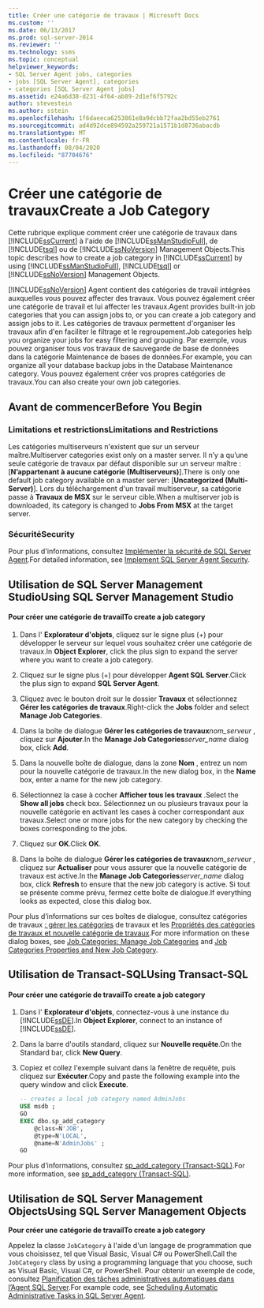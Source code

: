 ```yaml
---
title: Créer une catégorie de travaux | Microsoft Docs
ms.custom: ''
ms.date: 06/13/2017
ms.prod: sql-server-2014
ms.reviewer: ''
ms.technology: ssms
ms.topic: conceptual
helpviewer_keywords:
- SQL Server Agent jobs, categories
- jobs [SQL Server Agent], categories
- categories [SQL Server Agent jobs]
ms.assetid: e24a6d38-d231-4f64-ab89-2d1ef6f5792c
author: stevestein
ms.author: sstein
ms.openlocfilehash: 1f6daeeca6253861e8a9dcbb72faa2bd55eb2761
ms.sourcegitcommit: ad4d92dce894592a259721a1571b1d8736abacdb
ms.translationtype: MT
ms.contentlocale: fr-FR
ms.lasthandoff: 08/04/2020
ms.locfileid: "87704676"
---
```

# <a name="create-a-job-category"></a><span data-ttu-id="18426-102">Créer une catégorie de travaux</span><span class="sxs-lookup"><span data-stu-id="18426-102">Create a Job Category</span></span>
  <span data-ttu-id="18426-103">Cette rubrique explique comment créer une catégorie de travaux dans [!INCLUDE[ssCurrent](../../includes/sscurrent-md.md)] à l'aide de [!INCLUDE[ssManStudioFull](../../includes/ssmanstudiofull-md.md)], de [!INCLUDE[tsql](../../includes/tsql-md.md)] ou de [!INCLUDE[ssNoVersion](../../includes/ssnoversion-md.md)] Management Objects.</span><span class="sxs-lookup"><span data-stu-id="18426-103">This topic describes how to create a job category in [!INCLUDE[ssCurrent](../../includes/sscurrent-md.md)] by using [!INCLUDE[ssManStudioFull](../../includes/ssmanstudiofull-md.md)], [!INCLUDE[tsql](../../includes/tsql-md.md)] or [!INCLUDE[ssNoVersion](../../includes/ssnoversion-md.md)] Management Objects.</span></span>  
  
 [!INCLUDE[ssNoVersion](../../includes/ssnoversion-md.md)] <span data-ttu-id="18426-104">Agent contient des catégories de travail intégrées auxquelles vous pouvez affecter des travaux. Vous pouvez également créer une catégorie de travail et lui affecter les travaux.</span><span class="sxs-lookup"><span data-stu-id="18426-104">Agent provides built-in job categories that you can assign jobs to, or you can create a job category and assign jobs to it.</span></span> <span data-ttu-id="18426-105">Les catégories de travaux permettent d'organiser les travaux afin d'en faciliter le filtrage et le regroupement.</span><span class="sxs-lookup"><span data-stu-id="18426-105">Job categories help you organize your jobs for easy filtering and grouping.</span></span> <span data-ttu-id="18426-106">Par exemple, vous pouvez organiser tous vos travaux de sauvegarde de base de données dans la catégorie Maintenance de bases de données.</span><span class="sxs-lookup"><span data-stu-id="18426-106">For example, you can organize all your database backup jobs in the Database Maintenance category.</span></span> <span data-ttu-id="18426-107">Vous pouvez également créer vos propres catégories de travaux.</span><span class="sxs-lookup"><span data-stu-id="18426-107">You can also create your own job categories.</span></span>  
  
 
  
##  <a name="before-you-begin"></a><a name="BeforeYouBegin"></a> <span data-ttu-id="18426-108">Avant de commencer</span><span class="sxs-lookup"><span data-stu-id="18426-108">Before You Begin</span></span>  
  
###  <a name="limitations-and-restrictions"></a><a name="Restrictions"></a> <span data-ttu-id="18426-109">Limitations et restrictions</span><span class="sxs-lookup"><span data-stu-id="18426-109">Limitations and Restrictions</span></span>  
 <span data-ttu-id="18426-110">Les catégories multiserveurs n'existent que sur un serveur maître.</span><span class="sxs-lookup"><span data-stu-id="18426-110">Multiserver categories exist only on a master server.</span></span> <span data-ttu-id="18426-111">Il n’y a qu’une seule catégorie de travaux par défaut disponible sur un serveur maître : [**N’appartenant à aucune catégorie (Multiserveurs)**].</span><span class="sxs-lookup"><span data-stu-id="18426-111">There is only one default job category available on a master server: [**Uncategorized (Multi-Server)**].</span></span> <span data-ttu-id="18426-112">Lors du téléchargement d'un travail multiserveur, sa catégorie passe à **Travaux de MSX** sur le serveur cible.</span><span class="sxs-lookup"><span data-stu-id="18426-112">When a multiserver job is downloaded, its category is changed to **Jobs From MSX** at the target server.</span></span>  
  
###  <a name="security"></a><a name="Security"></a> <span data-ttu-id="18426-113">Sécurité</span><span class="sxs-lookup"><span data-stu-id="18426-113">Security</span></span>  
 <span data-ttu-id="18426-114">Pour plus d'informations, consultez [Implémenter la sécurité de SQL Server Agent](implement-sql-server-agent-security.md).</span><span class="sxs-lookup"><span data-stu-id="18426-114">For detailed information, see [Implement SQL Server Agent Security](implement-sql-server-agent-security.md).</span></span>  
  
##  <a name="using-sql-server-management-studio"></a><a name="SSMS"></a> <span data-ttu-id="18426-115">Utilisation de SQL Server Management Studio</span><span class="sxs-lookup"><span data-stu-id="18426-115">Using SQL Server Management Studio</span></span>  
  
#### <a name="to-create-a-job-category"></a><span data-ttu-id="18426-116">Pour créer une catégorie de travail</span><span class="sxs-lookup"><span data-stu-id="18426-116">To create a job category</span></span>  
  
1.  <span data-ttu-id="18426-117">Dans l' **Explorateur d'objets**, cliquez sur le signe plus (+) pour développer le serveur sur lequel vous souhaitez créer une catégorie de travaux.</span><span class="sxs-lookup"><span data-stu-id="18426-117">In **Object Explorer**, click the plus sign to expand the server where you want to create a job category.</span></span>  
  
2.  <span data-ttu-id="18426-118">Cliquez sur le signe plus (+) pour développer **Agent SQL Server**.</span><span class="sxs-lookup"><span data-stu-id="18426-118">Click the plus sign to expand **SQL Server Agent**.</span></span>  
  
3.  <span data-ttu-id="18426-119">Cliquez avec le bouton droit sur le dossier **Travaux** et sélectionnez **Gérer les catégories de travaux**.</span><span class="sxs-lookup"><span data-stu-id="18426-119">Right-click the **Jobs** folder and select **Manage Job Categories**.</span></span>  
  
4.  <span data-ttu-id="18426-120">Dans la boîte de dialogue **Gérer les catégories de travaux**_nom_serveur_ , cliquez sur **Ajouter**.</span><span class="sxs-lookup"><span data-stu-id="18426-120">In the **Manage Job Categories**_server_name_ dialog box, click **Add**.</span></span>  
  
5.  <span data-ttu-id="18426-121">Dans la nouvelle boîte de dialogue, dans la zone **Nom** , entrez un nom pour la nouvelle catégorie de travaux.</span><span class="sxs-lookup"><span data-stu-id="18426-121">In the new dialog box, in the **Name** box, enter a name for the new job category.</span></span>  
  
6.  <span data-ttu-id="18426-122">Sélectionnez la case à cocher **Afficher tous les travaux** .</span><span class="sxs-lookup"><span data-stu-id="18426-122">Select the **Show all jobs** check box.</span></span> <span data-ttu-id="18426-123">Sélectionnez un ou plusieurs travaux pour la nouvelle catégorie en activant les cases à cocher correspondant aux travaux.</span><span class="sxs-lookup"><span data-stu-id="18426-123">Select one or more jobs for the new category by checking the boxes corresponding to the jobs.</span></span>  
  
7.  <span data-ttu-id="18426-124">Cliquez sur **OK**.</span><span class="sxs-lookup"><span data-stu-id="18426-124">Click **OK**.</span></span>  
  
8.  <span data-ttu-id="18426-125">Dans la boîte de dialogue **Gérer les catégories de travaux**_nom_serveur_ , cliquez sur **Actualiser** pour vous assurer que la nouvelle catégorie de travaux est active.</span><span class="sxs-lookup"><span data-stu-id="18426-125">In the **Manage Job Categories**_server_name_ dialog box, click **Refresh** to ensure that the new job category is active.</span></span> <span data-ttu-id="18426-126">Si tout se présente comme prévu, fermez cette boîte de dialogue.</span><span class="sxs-lookup"><span data-stu-id="18426-126">If everything looks as expected, close this dialog box.</span></span>  
  
 <span data-ttu-id="18426-127">Pour plus d’informations sur ces boîtes de dialogue, consultez catégories de travaux [: gérer les catégories](job-categories-manage-job-categories.md) de travaux et les [Propriétés des catégories de travaux et nouvelle catégorie de travaux](job-categories-properties-new-job-category.md).</span><span class="sxs-lookup"><span data-stu-id="18426-127">For more information on these dialog boxes, see [Job Categories: Manage Job Categories](job-categories-manage-job-categories.md) and [Job Categories Properties and New Job Category](job-categories-properties-new-job-category.md).</span></span>  

##  <a name="using-transact-sql"></a><a name="TSQL"></a> <span data-ttu-id="18426-128">Utilisation de Transact-SQL</span><span class="sxs-lookup"><span data-stu-id="18426-128">Using Transact-SQL</span></span>  
  
#### <a name="to-create-a-job-category"></a><span data-ttu-id="18426-129">Pour créer une catégorie de travail</span><span class="sxs-lookup"><span data-stu-id="18426-129">To create a job category</span></span>  
  
1.  <span data-ttu-id="18426-130">Dans l' **Explorateur d'objets**, connectez-vous à une instance du [!INCLUDE[ssDE](../../includes/ssde-md.md)].</span><span class="sxs-lookup"><span data-stu-id="18426-130">In **Object Explorer**, connect to an instance of [!INCLUDE[ssDE](../../includes/ssde-md.md)].</span></span>  
  
2.  <span data-ttu-id="18426-131">Dans la barre d'outils standard, cliquez sur **Nouvelle requête**.</span><span class="sxs-lookup"><span data-stu-id="18426-131">On the Standard bar, click **New Query**.</span></span>  
  
3.  <span data-ttu-id="18426-132">Copiez et collez l'exemple suivant dans la fenêtre de requête, puis cliquez sur **Exécuter**.</span><span class="sxs-lookup"><span data-stu-id="18426-132">Copy and paste the following example into the query window and click **Execute**.</span></span>  
  
    ```sql
    -- creates a local job category named AdminJobs   
    USE msdb ;  
    GO  
    EXEC dbo.sp_add_category  
        @class=N'JOB',  
        @type=N'LOCAL',  
        @name=N'AdminJobs' ;  
    GO  
    ```  
  
 <span data-ttu-id="18426-133">Pour plus d’informations, consultez [sp_add_category &#40;Transact-SQL&#41;](/sql/relational-databases/system-stored-procedures/sp-add-category-transact-sql).</span><span class="sxs-lookup"><span data-stu-id="18426-133">For more information, see [sp_add_category &#40;Transact-SQL&#41;](/sql/relational-databases/system-stored-procedures/sp-add-category-transact-sql).</span></span>  

##  <a name="using-sql-server-management-objects"></a><a name="SMO"></a><span data-ttu-id="18426-134">Utilisation de SQL Server Management Objects</span><span class="sxs-lookup"><span data-stu-id="18426-134">Using SQL Server Management Objects</span></span>  
 <span data-ttu-id="18426-135">**Pour créer une catégorie de travail**</span><span class="sxs-lookup"><span data-stu-id="18426-135">**To create a job category**</span></span>  
  
 <span data-ttu-id="18426-136">Appelez la classe `JobCategory` à l'aide d'un langage de programmation que vous choisissez, tel que Visual Basic, Visual C# ou PowerShell.</span><span class="sxs-lookup"><span data-stu-id="18426-136">Call the `JobCategory` class by using a programming language that you choose, such as Visual Basic, Visual C#, or PowerShell.</span></span> <span data-ttu-id="18426-137">Pour obtenir un exemple de code, consultez [Planification des tâches administratives automatiques dans l’Agent SQL Server](sql-server-agent.md).</span><span class="sxs-lookup"><span data-stu-id="18426-137">For example code, see [Scheduling Automatic Administrative Tasks in SQL Server Agent](sql-server-agent.md).</span></span>  
